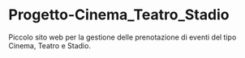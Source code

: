 # Progetto-Cinema_Teatro_Stadio
Piccolo sito web per la gestione delle prenotazione di eventi del tipo Cinema, Teatro e Stadio.
